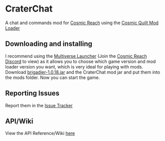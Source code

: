 # CraterChat
A chat and commands mod for [Cosmic Reach](https://finalforeach.itch.io/cosmic-reach) using the [Cosmic Quilt Mod Loader](https://codeberg.org/CRModders/cosmic-quilt)

## Downloading and installing
I recommend using the [Multiverse Launcher](https://discord.com/channels/1198501071363002408/1221807102830448802/1221807102830448802) (Join the [Cosmic Reach Discord](https://discord.gg/3Vc8puFk9Z) to view) as it allows you to choose which game version and mod loader version you want, which is very ideal for playing with mods.
Download [brigadier-1.0.18.jar]() and the CraterChat mod jar and put them into the mods folder. Now you can start the game.

## Reporting Issues
Report them in the [Issue Tracker](https://www.github.com/InsertSoda/CraterChat/issues)

## API/Wiki
View the API Reference/Wiki [here](https://www.github.com/InsertSoda/CraterChat/wiki)